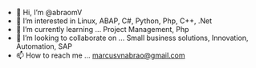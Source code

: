 - 👋 Hi, I’m @abraomV
- 👀 I’m interested in Linux, ABAP, C#, Python, Php, C++, .Net
- 🌱 I’m currently learning ... Project Management, Php
- 💞️ I’m looking to collaborate on ... Small business solutions, Innovation, Automation, SAP
- 📫 How to reach me ... marcusvnabrao@gmail.com

<!---
abraomV/abraomV is a ✨ special ✨ repository because its `README.md` (this file) appears on your GitHub profile.
You can click the Preview link to take a look at your changes.
--->
